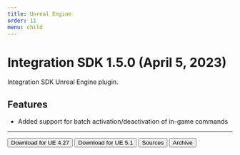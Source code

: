 ```yaml
---
title: Unreal Engine
order: 11
menu: child
---
```


# Integration SDK 1.5.0 (April 5, 2023)

Integration SDK Unreal Engine plugin.

## Features
- Added support for batch activation/deactivation of in-game commands

<hr>
<button onclick="window.open('https://github.com/arvi-vr/unreal-integration/releases/download/1.5.0/ARVIIntegration_UE4.27.zip')" type="button" class="btn btn-dark btn-lg">Download for UE 4.27</button>
<button onclick="window.open('https://github.com/arvi-vr/unreal-integration/releases/download/1.5.0/ARVIIntegration_UE5.1.zip')" type="button" class="btn btn-dark btn-lg">Download for UE 5.1</button>
<button onclick="window.open('https://github.com/arvi-vr/unreal-integration')" type="button" class="btn btn-dark btn-lg">Sources</button>
<button onclick="window.open('https://github.com/arvi-vr/unreal-integration/releases')" type="button" class="btn btn-dark btn-lg">Archive</button>
